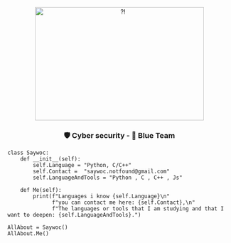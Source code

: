 <p align="center"> 
<a href= "https://archive.org/details/pocorgtfo"><img src="BASIC.gif" alt="?!" style="width:380px;height:255px; "></a>
<h3 align="center"> 🛡️ Cyber security - 🔵 Blue Team</h3>
</p>

```Py
class Saywoc:
    def __init__(self):
        self.Language = "Python, C/C++"
        self.Contact =  "saywoc.notfound@gmail.com"
        self.LanguageAndTools = "Python , C , C++ , Js"
	
    def Me(self):
        print(f"Languages i know {self.Language}\n"
              f"you can contact me here: {self.Contact},\n"
              f"The languages or tools that I am studying and that I want to deepen: {self.LanguageAndTools}.")
	      
AllAbout = Saywoc()
AllAbout.Me()
```
